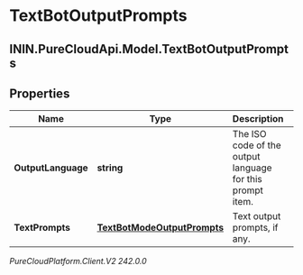 # TextBotOutputPrompts

## ININ.PureCloudApi.Model.TextBotOutputPrompts

## Properties

|Name | Type | Description | Notes|
|------------ | ------------- | ------------- | -------------|
| **OutputLanguage** | **string** | The ISO code of the output language for this prompt item. | |
| **TextPrompts** | [**TextBotModeOutputPrompts**](TextBotModeOutputPrompts) | Text output prompts, if any. | [optional] |



_PureCloudPlatform.Client.V2 242.0.0_
